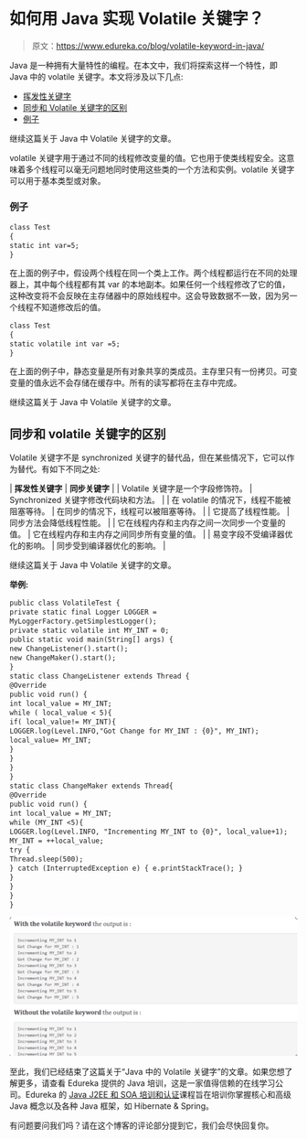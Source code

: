 # 如何用 Java 实现 Volatile 关键字？

> 原文：<https://www.edureka.co/blog/volatile-keyword-in-java/>

Java 是一种拥有大量特性的编程。在本文中，我们将探索这样一个特性，即 Java 中的 volatile 关键字。本文将涉及以下几点:

*   [挥发性关键字](#VolatileKeyword)
*   [同步和 Volatile 关键字的区别](#DifferencebetweenSynchronizationandVolatileKeyword)
*   [例子](#Example)

继续这篇关于 Java 中 Volatile 关键字的文章。

volatile 关键字用于通过不同的线程修改变量的值。它也用于使类线程安全。这意味着多个线程可以毫无问题地同时使用这些类的一个方法和实例。volatile 关键字可以用于基本类型或对象。

### 例子

```
class Test
{
static int var=5;
}

```

在上面的例子中，假设两个线程在同一个类上工作。两个线程都运行在不同的处理器上，其中每个线程都有其 var 的本地副本。如果任何一个线程修改了它的值，这种改变将不会反映在主存储器中的原始线程中。这会导致数据不一致，因为另一个线程不知道修改后的值。

```
class Test
{
static volatile int var =5;
}

```

在上面的例子中，静态变量是所有对象共享的类成员。主存里只有一份拷贝。可变变量的值永远不会存储在缓存中。所有的读写都将在主存中完成。

继续这篇关于 Java 中 Volatile 关键字的文章。

## 同步和 volatile 关键字的区别

Volatile 关键字不是 synchronized 关键字的替代品，但在某些情况下，它可以作为替代。有如下不同之处:

| **挥发性关键字** | **同步关键字** |
| Volatile 关键字是一个字段修饰符。 | Synchronized 关键字修改代码块和方法。 |
| 在 volatile 的情况下，线程不能被阻塞等待。 | 在同步的情况下，线程可以被阻塞等待。 |
| 它提高了线程性能。 | 同步方法会降低线程性能。 |
| 它在线程内存和主内存之间一次同步一个变量的值。 | 它在线程内存和主内存之间同步所有变量的值。 |
| 易变字段不受编译器优化的影响。 | 同步受到编译器优化的影响。 |

继续这篇关于 Java 中 Volatile 关键字的文章。

**举例:**

```
public class VolatileTest {
private static final Logger LOGGER = MyLoggerFactory.getSimplestLogger();
private static volatile int MY_INT = 0;
public static void main(String[] args) {
new ChangeListener().start();
new ChangeMaker().start();
}
static class ChangeListener extends Thread {
@Override
public void run() {
int local_value = MY_INT;
while ( local_value < 5){
if( local_value!= MY_INT){
LOGGER.log(Level.INFO,"Got Change for MY_INT : {0}", MY_INT);
local_value= MY_INT;
}
}
}
}
static class ChangeMaker extends Thread{
@Override
public void run() {
int local_value = MY_INT;
while (MY_INT <5){
LOGGER.log(Level.INFO, "Incrementing MY_INT to {0}", local_value+1);
MY_INT = ++local_value;
try {
Thread.sleep(500);
} catch (InterruptedException e) { e.printStackTrace(); }
}
}
}
}

```

![Image- Volatile-Edureka](img/3d2ec8d42254abceda6cf49cf920b1ed.png)

至此，我们已经结束了这篇关于“Java 中的 Volatile 关键字”的文章。如果您想了解更多，请查看 Edureka 提供的 Java 培训，这是一家值得信赖的在线学习公司。Edureka 的 [Java J2EE 和 SOA 培训和认证](https://www.edureka.co/java-j2ee-soa-training/)课程旨在培训你掌握核心和高级 Java 概念以及各种 Java 框架，如 Hibernate & Spring。

有问题要问我们吗？请在这个博客的评论部分提到它，我们会尽快回复你。